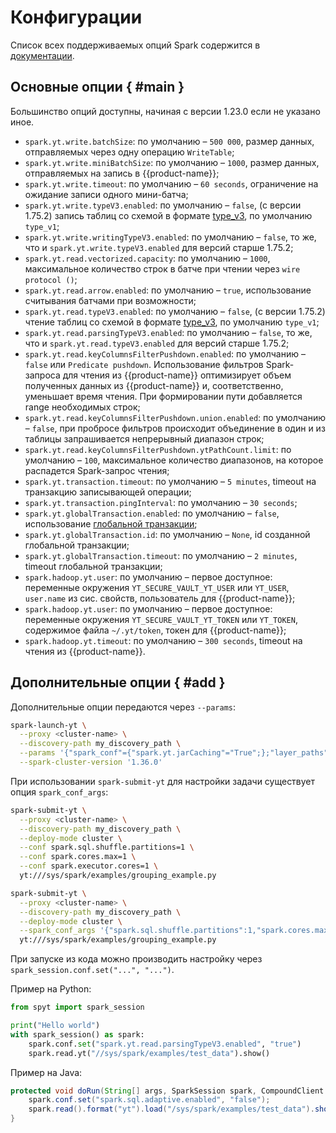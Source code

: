 # Конфигурации

Список всех поддерживаемых опций Spark содержится в [документации](https://spark.apache.org/docs/latest/configuration.html).

## Основные опции { #main }

Большинство опций доступны, начиная с версии 1.23.0 если не указано иное.

- `spark.yt.write.batchSize`: по умолчанию – `500 000`, размер данных, отправляемых через одну операцию `WriteTable`;
- `spark.yt.write.miniBatchSize`: по умолчанию – `1000`, размер данных, отправляемых на запись в {{product-name}};
- `spark.yt.write.timeout`: по умолчанию – `60 seconds`, ограничение на ожидание записи одного мини-батча;
- `spark.yt.write.typeV3.enabled`: по умолчанию – `false`, (с версии 1.75.2) запись таблиц со схемой в формате [type_v3](../../../../../user-guide/storage/data-types.md), по умолчанию `type_v1`;
- `spark.yt.write.writingTypeV3.enabled`: по умолчанию – `false`, то же, что и `spark.yt.write.typeV3.enabled` для версий старше 1.75.2;
- `spark.yt.read.vectorized.capacity`: по умолчанию – `1000`, максимальное количество строк в батче при чтении через `wire protocol ()`;
- `spark.yt.read.arrow.enabled`: по умолчанию – `true`, использование считывания батчами при возможности;
- `spark.yt.read.typeV3.enabled`: по умолчанию – `false`, (с версии 1.75.2) чтение таблиц со схемой в формате [type_v3](../../../../../user-guide/storage/data-types.md), по умолчанию `type_v1`;
- `spark.yt.read.parsingTypeV3.enabled`: по умолчанию – `false`, то же, что и `spark.yt.read.typeV3.enabled` для версий старше 1.75.2;
- `spark.yt.read.keyColumnsFilterPushdown.enabled`: по умолчанию – `false` или `Predicate pushdown`. Использование фильтров Spark-запроса для чтения из {{product-name}} оптимизирует объем полученных данных из {{product-name}} и, соответственно, уменьшает время чтения. При формировании пути добавляется range необходимых строк;
- `spark.yt.read.keyColumnsFilterPushdown.union.enabled`: по умолчанию – `false`, при пробросе фильтров происходит объединение в один и из таблицы запрашивается непрерывный диапазон строк;
- `spark.yt.read.keyColumnsFilterPushdown.ytPathCount.limit`: по умолчанию – `100`, максимальное количество диапазонов, на которое распадется Spark-запрос чтения;
- `spark.yt.transaction.timeout`: по умолчанию – `5 minutes`, timeout на транзакцию записывающей операции;
- `spark.yt.transaction.pingInterval`: по умолчанию – `30 seconds`;
- `spark.yt.globalTransaction.enabled`: по умолчанию – `false`, использование [глобальной транзакции](../../../../../user-guide/data-processing/spyt/read-transaction.md);
- `spark.yt.globalTransaction.id`: по умолчанию – `None`, id созданной глобальной транзакции;
- `spark.yt.globalTransaction.timeout`: по умолчанию – `2 minutes`, timeout глобальной транзакции;
- `spark.hadoop.yt.user`: по умолчанию – первое доступное: переменные окружения `YT_SECURE_VAULT_YT_USER` или `YT_USER`, `user.name` из сис. свойств, пользователь для {{product-name}};
- `spark.hadoop.yt.user`: по умолчанию – первое доступное: переменные окружения `YT_SECURE_VAULT_YT_TOKEN` или `YT_TOKEN`, содержимое файла `~/.yt/token`, токен для {{product-name}};
- `spark.hadoop.yt.timeout`: по умолчанию – `300 seconds`, timeout на чтения из {{product-name}}.

## Дополнительные опции { #add }

Дополнительные опции передаются через `--params`:

```bash
spark-launch-yt \
  --proxy <cluster-name> \
  --discovery-path my_discovery_path \
  --params '{"spark_conf"={"spark.yt.jarCaching"="True";};"layer_paths"=["//.../ubuntu_xenial_app_lastest.tar.gz";...;];"operation_spec"={"max_failed_job_count"=100;};}' \
  --spark-cluster-version '1.36.0'
```

При использовании `spark-submit-yt` для настройки задачи существует опция `spark_conf_args`:

```bash
spark-submit-yt \
  --proxy <cluster-name> \
  --discovery-path my_discovery_path \
  --deploy-mode cluster \
  --conf spark.sql.shuffle.partitions=1 \
  --conf spark.cores.max=1 \
  --conf spark.executor.cores=1 \
  yt:///sys/spark/examples/grouping_example.py
```
```bash
spark-submit-yt \
  --proxy <cluster-name> \
  --discovery-path my_discovery_path \
  --deploy-mode cluster \
  --spark_conf_args '{"spark.sql.shuffle.partitions":1,"spark.cores.max":1,"spark.executor.cores"=1}' \
  yt:///sys/spark/examples/grouping_example.py
```

При запуске из кода можно производить настройку через `spark_session.conf.set("...", "...")`.

Пример на Python:

```python
from spyt import spark_session

print("Hello world")
with spark_session() as spark:
    spark.conf.set("spark.yt.read.parsingTypeV3.enabled", "true")
    spark.read.yt("//sys/spark/examples/test_data").show()
```

Пример на Java:

```java
protected void doRun(String[] args, SparkSession spark, CompoundClient yt) {
    spark.conf.set("spark.sql.adaptive.enabled", "false");
    spark.read().format("yt").load("/sys/spark/examples/test_data").show();
}
```


